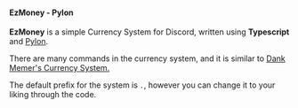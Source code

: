 #### EzMoney - Pylon

**EzMoney** is a simple Currency System for Discord, written using **Typescript** and [Pylon](https://pylon.bot).

There are many commands in the currency system, and it is similar to [Dank Memer's Currency System.](https://dankmemer.lol)

The default prefix for the system is `.`, however you can change it to your liking through the code.
